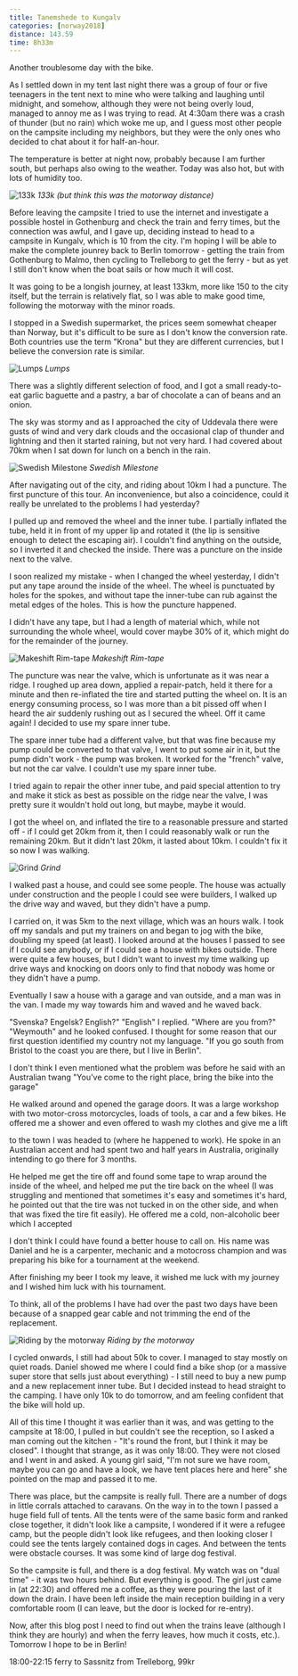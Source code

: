 ```yaml
---
title: Tanemshede to Kungalv
categories: [norway2018]
distance: 143.59
time: 8h33m
---
```



Another troublesome day with the bike.

As I settled down in my tent last night there was a group of four or five
teenagers in the tent next to mine who were talking and laughing until
midnight, and somehow, although they were not being overly loud, managed to
annoy me as I was trying to read. At 4:30am there was a crash of thunder (but
no rain) which woke me up, and I guess most other people on the campsite
including my neighbors, but they were the only ones who decided to chat about
it for half-an-hour.

The temperature is better at night now, probably because I am further south,
but perhaps also owing to the weather. Today was also hot, but with lots of
humidity too.

![133k](/images/norway/2018-07-18/IMG_20180718_090719.jpg)
*133k (but think this was the motorway distance)*

Before leaving the campsite I tried to use the internet and investigate a
possible hostel in Gothenburg and check the train and ferry times, but the
connection was awful, and I gave up, deciding instead to head to a campsite in
Kungalv, which is 10 from the city. I'm hoping I will be able to make the
complete jounrey back to Berlin tomorrow - getting the train from Gothenburg
to Malmo, then cycling to Trelleborg to get the ferry - but as yet I still
don't know when the boat sails or how much it will cost.

It was going to be a longish journey, at least 133km, more like 150 to the
city itself, but the terrain is relatively flat, so I was able to make good
time, following the motorway with the minor roads.

I stopped in a Swedish supermarket, the prices seem somewhat cheaper than
Norway, but it's difficult to be sure as I don't know the conversion rate.
Both countries use the term "Krona" but they are different currencies, but I
believe the conversion rate is similar.

![Lumps](/images/norway/2018-07-18/IMG_20180718_103140.jpg)
*Lumps*

There was a slightly different selection of food, and I got a small
ready-to-eat garlic baguette and a pastry, a bar of chocolate a can of
beans and an onion.

The sky was stormy and as I approached the city of Uddevala there were gusts
of wind and very dark clouds and the occasional clap of thunder and lightning
and then it started raining, but not very hard. I had covered about 70km when
I sat down for lunch on a bench in the rain.

![Swedish Milestone](/images/norway/2018-07-18/IMG_20180718_093401.jpg)
*Swedish Milestone*

After navigating out of the city, and riding about 10km I had a puncture. The
first puncture of this tour. An inconvenience, but also a coincidence, could
it really be unrelated to the problems I had yesterday?

I pulled up and removed the wheel and the inner tube. I partially inflated the
tube, held it in front of my upper lip and rotated it (the lip is sensitive
enough to detect the escaping air). I couldn't find anything on the outside,
so I inverted it and checked the inside. There was a puncture on the inside
next to the valve.

I soon realized my mistake - when I changed the wheel yesterday, I didn't put
any tape around the inside of the wheel. The wheel is punctuated by holes for
the spokes, and without tape the inner-tube can rub against the metal edges of
the holes. This is how the puncture happened.

I didn't have any tape, but I had a length of material which, while not
surrounding the whole wheel, would cover maybe 30% of it, which might do for
the remainder of the journey.

![Makeshift Rim-tape](/images/norway/2018-07-18/IMG_20180718_160258.jpg)
*Makeshift Rim-tape*

The puncture was near the valve, which is unfortunate as it was near a ridge.
I roughed up  area down, applied a repair-patch, held it there for a minute
and then re-inflated the tire and started putting the wheel on. It is an
energy consuming process, so I was more than a bit pissed off when I heard the
air suddenly rushing out as I secured the wheel. Off it came again! I decided
to use my spare inner tube.

The spare inner tube had a different valve, but that was fine because my pump
could be converted to that valve, I went to put some air in it, but the pump
didn't work - the pump was broken. It worked for the "french" valve, but not
the car valve. I couldn't use my spare inner tube.

I tried again to repair the other inner tube, and paid special attention to
try and make it stick as best as possible on the ridge near the valve, I was
pretty sure it wouldn't hold out long, but maybe, maybe it would.

I got the wheel on, and inflated the tire to a reasonable pressure and started
off - if I could get 20km from it, then I could reasonably walk or run the
remaining 20km. But it didn't last 20km, it lasted about 10km. I couldn't fix
it so now I was walking.

![Grind](/images/norway/2018-07-18/IMG_20180718_100546.jpg)
*Grind*

I walked past a house, and could see some people. The house was actually under
construction and the people I could see were builders, I walked up the drive
way and waved, but they didn't have a pump.

I carried on, it was 5km to the next village, which was an hours walk. I took
off my sandals and put my trainers on and began to jog with the bike, doubling
my speed (at least). I looked around at the houses I passed to see if I could
see anybody, or if I could see a house with bikes outside. There were quite a
few houses, but I didn't want to invest my time walking up drive ways and
knocking on doors only to find that nobody was home or they didn't have a
pump.

Eventually I saw a house with a garage and van outside, and a man was in the
van. I made my way towards him and waved and he waved back.

"Svenska? Engelsk? English?" "English" I replied. "Where are you from?"
"Weymouth" and he looked confused. I thought for some reason that our first
question identified my country not my language. "If you go south from Bristol
to the coast you are there, but I live in Berlin".

I don't think I even mentioned what the problem was before he said with an
Australian twang "You've come to the right place, bring the bike into the
garage"

He walked around and opened the garage doors. It was a large workshop with two
motor-cross motorcycles, loads of tools, a car and a few bikes.
He offered me a shower and even offered to wash my clothes and give me a lift

to the town I was headed to (where he happened to work). He spoke in an
Australian accent and had spent two and half years in Australia, originally
intending to go there for 3 months.

He helped me get the tire off and found some tape to wrap around the inside of
the wheel, and helped me put the tire back on the wheel (I was struggling and
mentioned that sometimes it's easy and sometimes it's hard, he pointed out
that the tire was not tucked in on the other side, and when that was fixed the
tire fit easily). He offered me a cold, non-alcoholic beer which I accepted

I don't think I could have found a better house to call on. His name was
Daniel and he is a carpenter, mechanic and a motocross champion and was
preparing his bike for a tournament at the weekend.

After finishing my beer I took my leave, it wished me luck with my journey and
I wished him luck with his tournament.

To think, all of the problems I have had over the past two days have been
because of a snapped gear cable and not trimming the end of the replacement.

![Riding by the motorway](/images/norway/2018-07-18/IMG_20180718_120845.jpg)
*Riding by the motorway*

I cycled onwards, I still had about 50k to cover. I managed to stay mostly on
quiet roads. Daniel showed me where I could find a bike shop (or a massive
super store that sells just about everything) - I still need to buy a new pump
and a new replacement inner tube. But I decided instead to head straight to
the camping. I have only 10k to do tomorrow, and am feeling confident that the
bike will hold up.

All of this time I thought it was earlier than it was, and was getting to the
campsite at 18:00, I pulled in but couldn't see the reception, so I asked a
man coming out the kitchen - "It's round the front, but I think it may be
closed". I thought that strange, as it was only 18:00. They were not closed
and I went in and asked. A young girl said, "I'm not sure we have room, maybe
you can go and have a look, we have tent places here and here" she pointed on
the map and passed it to me.

There was place, but the campsite is really full. There are a number of dogs
in little corrals attached to caravans. On the way in to the town I passed a
huge field full of tents. All the tents were of the same basic form and
ranked close together, it didn't look like a campsite, I wondered if it were a
refugee camp, but the people didn't look like refugees, and then looking
closer I could see the tents largely contained dogs in cages. And between the
tents were obstacle courses. It was some kind of large dog festival.

So the campsite is full, and there is a dog festival. My watch was on "dual
time" - it was two hours behind. But everything is good. The girl just came in
(at 22:30) and offered me a coffee, as they were pouring the last of it down
the drain. I have been left inside the main reception building in a very
comfortable room (I can leave, but the door is locked for re-entry).

Now, after this blog post I need to find out when the trains leave (although I
think they are hourly) and when the ferry leaves, how much it costs, etc.).
Tomorrow I hope to be in Berlin!

18:00-22:15 ferry to Sassnitz from Trelleborg, 99kr

